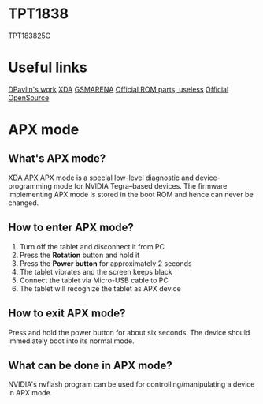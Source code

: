 # TPT1838
TPT183825C

# Useful links
[DPavlin's work](https://saturn.ffzg.hr/rot13/index.cgi?lenovo_thinkpad_tablet)
[XDA](https://forum.xda-developers.com/wiki/Lenovo_ThinkPad_Tablet)
[GSMARENA](https://www.gsmarena.com/lenovo_thinkpad-4444.php)
[Official ROM parts, useless](https://download.lenovo.com/slates/think/tablet1/)
[Official OpenSource](http://download.lenovo.com/lenovo/content/sm/ThinkTabletOpenSource.zip)

# APX mode
## What's APX mode?
[XDA APX](https://forum.xda-developers.com/wiki/APX_mode)
APX mode is a special low-level diagnostic and device-programming mode for NVIDIA Tegra–based devices. The firmware implementing APX mode is stored in the boot ROM and hence can never be changed.
## How to enter APX mode?
1. Turn off the tablet and disconnect it from PC
2. Press the **Rotation** button and hold it
4. Press the **Power button** for approximately 2 seconds
5. The tablet vibrates and the screen keeps black
6. Connect the tablet via Micro-USB cable to PC
7. The tablet will recognize the tablet as APX device
## How to exit APX mode?
Press and hold the power button for about six seconds. The device should immediately boot into its normal mode. 
## What can be done in APX mode?
NVIDIA's nvflash program can be used for controlling/manipulating a device in APX mode.


